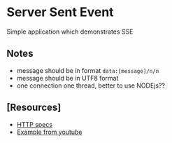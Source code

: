 # Server Sent Event
Simple application which demonstrates SSE

## Notes
* message should be in format ```data:[message]/n/n ```
* message should be in UTF8 format
* one connection one thread, better to use NODEjs??

## [Resources]
* [HTTP specs](https://developer.mozilla.org/en-US/docs/Web/API/Server-sent_events/Using_server-sent_events)
* [Example from youtube](https://www.youtube.com/watch?v=beheIjzgf9g)
